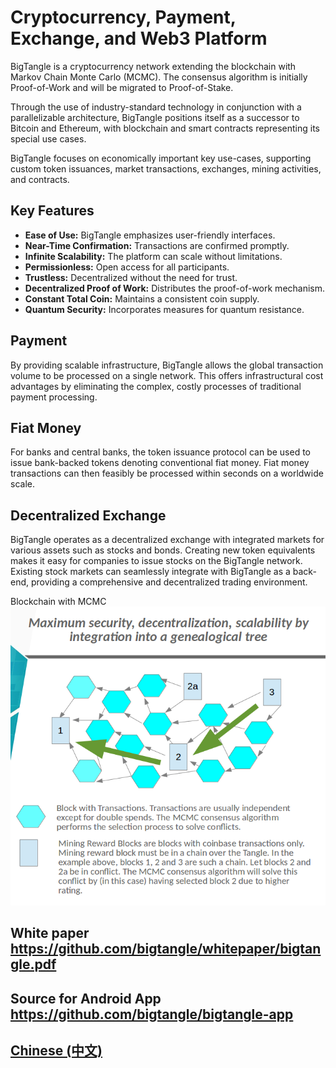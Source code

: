 # Cryptocurrency, Payment, Exchange, and Web3 Platform

BigTangle is a cryptocurrency network extending the blockchain with Markov Chain Monte Carlo (MCMC). The consensus algorithm is initially Proof-of-Work and will be migrated to Proof-of-Stake.

Through the use of industry-standard technology in conjunction with a parallelizable architecture, BigTangle positions itself as a successor to Bitcoin and Ethereum, with blockchain and smart contracts representing its special use cases.

BigTangle focuses on economically important key use-cases, supporting custom token issuances, market transactions, exchanges, mining activities, and contracts.

## Key Features

- **Ease of Use:** BigTangle emphasizes user-friendly interfaces.
- **Near-Time Confirmation:** Transactions are confirmed promptly.
- **Infinite Scalability:** The platform can scale without limitations.
- **Permissionless:** Open access for all participants.
- **Trustless:** Decentralized without the need for trust.
- **Decentralized Proof of Work:** Distributes the proof-of-work mechanism.
- **Constant Total Coin:** Maintains a consistent coin supply.
- **Quantum Security:** Incorporates measures for quantum resistance.

## Payment

By providing scalable infrastructure, BigTangle allows the global transaction volume to be processed on a single network. This offers infrastructural cost advantages by eliminating the complex, costly processes of traditional payment processing.

## Fiat Money

For banks and central banks, the token issuance protocol can be used to issue bank-backed tokens denoting conventional fiat money. Fiat money transactions can then feasibly be processed within seconds on a worldwide scale.

## Decentralized Exchange

BigTangle operates as a decentralized exchange with integrated markets for various assets such as stocks and bonds. Creating new token equivalents makes it easy for companies to issue stocks on the BigTangle network. Existing stock markets can seamlessly integrate with BigTangle as a back-end, providing a comprehensive and decentralized trading environment.

 Blockchain with MCMC ![alt text](images/mcmc-en.png) 

## White paper <https://github.com/bigtangle/whitepaper/bigtangle.pdf>

## Source for Android App <https://github.com/bigtangle/bigtangle-app>

## [Chinese (中文)](/zh/readme.md)